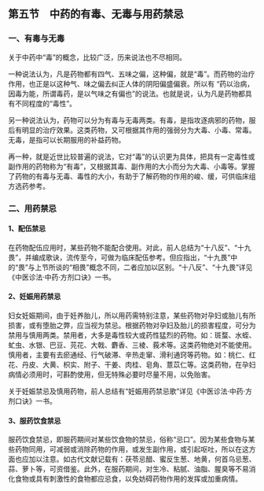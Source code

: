 ## 第五节　中药的有毒、无毒与用药禁忌

### 一、有毒与无毒

关于中药中“毒”的概念，比较广泛，历来说法也不尽相同。

一种说法认为，凡是药物都有四气、五味之偏，这种偏，就是“毒”。而药物的治疗作用，也正是以这种气、味之偏去纠正人体的阴阳偏盛偏衰。所以有 “药以治病，因毒为能，所谓毒药，是以气味之有偏也”的说法。也就是说，认为凡是药物都具有不同程度的“毒性”。

另一种说法认为，药物可以分为有毒与无毒两类。有毒，是指攻逐病邪的药物，服后有明显的治疗效果。这类药物，又可根据其作用的强弱分为大毒、小毒、常毒。无毒，是指可以长期服用的补益药物。

再一种，就是近世比较普遍的说法，它对“毒”的认识更为具体，把具有一定毒性或副作用的药物称为“有毒”，又根据其毒、副作用的大小而分为大毒、小毒等。掌握了药物的有毒与无毒、毒性的大小，有助于了解药物的作用的峻、缓，可供临床组方选药参考。

### 二、用药禁忌

#### 1、配伍禁忌

在药物配伍应用时，某些药物不能配合使用。对此，前人总结为“十八反”、“十九畏”，并编成歌诀，流传至今，可做为临床配伍参考。但应指出，“十九畏”中的“畏”与上节所谈的“相畏”概念不同，二者应加以区别。“十八反”、“十九畏”详见《中医诊法·中药·方剂口诀》一书。

#### 2、妊娠用药禁忌

妇女妊娠期间，由于妊养胎儿，所以用药需特别注意，某些药物对孕妇或胎儿有所损害，或有堕胎之弊，应当视为禁忌。根据药物对孕妇及胎儿的损害程度，可分为禁用与慎用两类。禁用者，大多是毒性较大或药性猛烈的药物。如：斑蝥、水蛭、虻虫、水银、巴豆、芫花、大戟、麝香、三棱、莪术等。这类药物绝对不能使用。慎用者，主要有去瘀通经、行气破滞、辛热走窜、滑利通窍等药物。如：桃仁、红花、丹皮、大黄、枳实、附子、干姜、肉桂、皂角、薏苡仁等。这类药物，在孕妇病情必须用时，可斟酌使用，但无特殊必要时尽量不用，以免贻害。

关于妊娠禁忌及慎用药物，前人总结有“妊娠用药禁忌歌”详见《中医诊法·中药·方剂口诀》一书。

#### 3、服药饮食禁忌

服药饮食禁忌，即服药期间对某些饮食物的禁忌，俗称“忌口”。因为某些食物与某些药物同用，可减弱或消除药物的作用，或发生副作用，或引起呕吐，所以在这方面也应加以注意。如古代文献记载有：茯苓忌醋、蜜反生葱、地黄，何首乌忌葱、蒜、萝卜等，可资借鉴。此外，在服药期间，对生冷、粘腻、油脂、腥臭等不易消化食物或具有刺激性的食物都应忌食，以免妨碍药物作用的发挥或加重病情。
